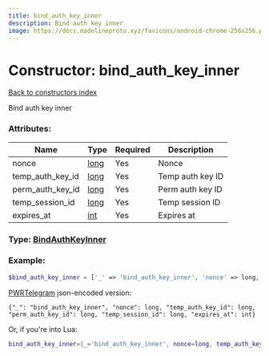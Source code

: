 ```yaml
---
title: bind_auth_key_inner
description: Bind auth key inner
image: https://docs.madelineproto.xyz/favicons/android-chrome-256x256.png
---
```

# Constructor: bind\_auth\_key\_inner  
[Back to constructors index](index.md)



Bind auth key inner

### Attributes:

| Name     |    Type       | Required | Description |
|----------|---------------|----------|-------------|
|nonce|[long](../types/long.md) | Yes|Nonce|
|temp\_auth\_key\_id|[long](../types/long.md) | Yes|Temp auth key ID|
|perm\_auth\_key\_id|[long](../types/long.md) | Yes|Perm auth key ID|
|temp\_session\_id|[long](../types/long.md) | Yes|Temp session ID|
|expires\_at|[int](../types/int.md) | Yes|Expires at|



### Type: [BindAuthKeyInner](../types/BindAuthKeyInner.md)


### Example:

```php
$bind_auth_key_inner = ['_' => 'bind_auth_key_inner', 'nonce' => long, 'temp_auth_key_id' => long, 'perm_auth_key_id' => long, 'temp_session_id' => long, 'expires_at' => int];
```  

[PWRTelegram](https://pwrtelegram.xyz) json-encoded version:

```
{"_": "bind_auth_key_inner", "nonce": long, "temp_auth_key_id": long, "perm_auth_key_id": long, "temp_session_id": long, "expires_at": int}
```


Or, if you're into Lua:

```lua
bind_auth_key_inner={_='bind_auth_key_inner', nonce=long, temp_auth_key_id=long, perm_auth_key_id=long, temp_session_id=long, expires_at=int}

```


